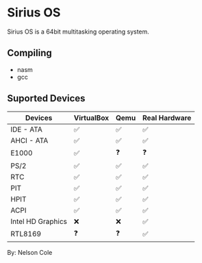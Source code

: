 # Sirius OS

Sirius OS is a 64bit multitasking operating system.

## Compiling

- nasm
- gcc

## Suported Devices


Devices             | VirtualBox         | Qemu               | Real Hardware
--------------------|--------------------|--------------------|-------------------
IDE - ATA           | :white_check_mark: | :white_check_mark: | :white_check_mark:
AHCI - ATA          | :white_check_mark: | :white_check_mark: | :white_check_mark:
E1000               | :white_check_mark: | :question:         | :question:
PS/2                | :white_check_mark: | :white_check_mark: | :white_check_mark:
RTC                 | :white_check_mark: | :white_check_mark: | :white_check_mark:
PIT                 | :white_check_mark: | :white_check_mark: | :white_check_mark:
HPIT                | :white_check_mark: | :white_check_mark: | :white_check_mark:
ACPI                | :white_check_mark: | :white_check_mark: | :white_check_mark:
Intel HD Graphics   | :x:                | :x:                | :white_check_mark:
RTL8169             | :question:         | :question:         | :white_check_mark:





By: Nelson Cole
